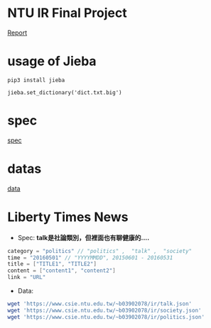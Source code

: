 # NTU IR Final Project

[Report](https://hackmd.io/IwQwZsAMCcYKwForAOwICwsgDgSATCgMYIBspkARuNgCaUCmtAzEA===#)

# usage of Jieba

`pip3 install jieba`

`jieba.set_dictionary('dict.txt.big')`

# spec

[spec](https://hackmd.io/CwIwzMDGCMBsIFoBMBWAhkhxZtgksAnJAoWmiMIQCYCm10AHCEA=)

# datas

[data](https://drive.google.com/folderview?id=0B97NsvGFvI6Nc3hNQ29FbkZWOEk&usp=sharing)


# Liberty Times News
- Spec:
**talk是社論類別，但裡面也有聊健康的....**

```c++
category = "politics" // "politics" ,  "talk" ,  "society"
time = "20160501" // "YYYYMMDD", 20150601 - 20160531
title = ["TITLE1", "TITLE2"]
content = ["content1", "content2"]
link = "URL"
```

- Data:
```sh
wget 'https://www.csie.ntu.edu.tw/~b03902078/ir/talk.json'
wget 'https://www.csie.ntu.edu.tw/~b03902078/ir/society.json'
wget 'https://www.csie.ntu.edu.tw/~b03902078/ir/politics.json'
```
